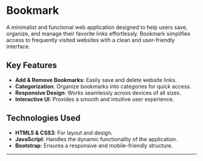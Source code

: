 # Bookmark

A minimalist and functional web application designed to help users save, organize, and manage their favorite links effortlessly. Bookmark simplifies access to frequently visited websites with a clean and user-friendly interface.

## Key Features

- **Add & Remove Bookmarks**: Easily save and delete website links.
- **Categorization**: Organize bookmarks into categories for quick access.
- **Responsive Design**: Works seamlessly across devices of all sizes.
- **Interactive UI**: Provides a smooth and intuitive user experience.

## Technologies Used

- **HTML5 & CSS3**: For layout and design.
- **JavaScript**: Handles the dynamic functionality of the application.
- **Bootstrap**: Ensures a responsive and mobile-friendly structure.

---

